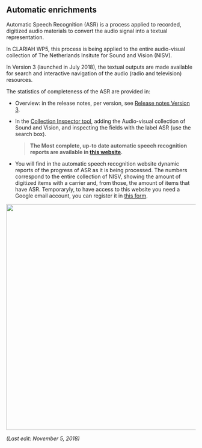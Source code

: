 ## Automatic enrichments

Automatic Speech Recognition (ASR) is a process applied to recorded, digitized audio materials to convert the audio signal into a textual representation.

In CLARIAH WP5, this process is being applied to the entire audio-visual collection of The Netherlands Insitute for Sound and Vision (NISV).

In Version 3 (launched in July 2018), the textual outputs are made available for search and interactive navigation of the audio (radio and television) resources.

The statistics of completeness of the ASR are provided in:

 * Overview: in the release notes, per version, see [Release notes Version 3](http://mediasuite.clariah.nl/documentation/release-notes/v3). 

 * In the [Collection Inspector tool](http://mediasuite.clariah.nl/tool/collection-inspector), adding the Audio-visual collection of Sound and Vision, and inspecting the fields with the label ASR (use the search box).

   > **The Most complete, up-to date automatic speech recognition reports are available in [this website](https://sites.google.com/beeldengeluid.nl/stats-beeldengeluid-nl/speech-recognition).**

 * You will find in the automatic speech recognition website dynamic reports of the progress of ASR as it is being processed. The numbers correspond to the entire collection of NISV, showing the amount of digitized items with a carrier and, from those, the amount of items that have ASR. Temporaryly, to have access to this website you need a Google email account, you can register it in [this form](https://docs.google.com/forms/d/e/1FAIpQLSc9hrJA1Z8a5whsyx9wUOaYkVdxczwfMywoqTPwA037Qzt4IQ/viewform?usp=sf_link).

<img src="https://github.com/CLARIAH/mediasuite-info/blob/master/docs/_images/asr_page_screenshot.jpg?raw=true" width="600px" />



   *(Last edit: November 5, 2018)*

